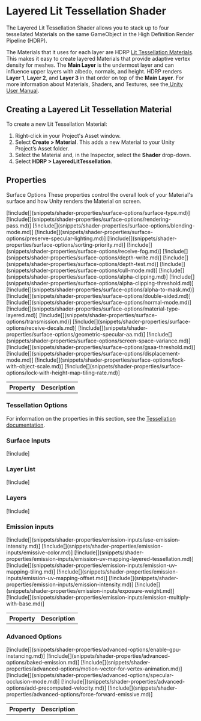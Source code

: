 # Layered Lit Tessellation Shader

The Layered Lit Tessellation Shader allows you to stack up to four tessellated Materials on the same GameObject in the High Definition Render Pipeline (HDRP).

The Materials that it uses for each layer are HDRP [Lit Tessellation Materials](Lit-Tessellation-Shader.md). This makes it easy to create layered Materials that provide adaptive vertex density for meshes. The **Main Layer** is the undermost layer and can influence upper layers with albedo, normals, and height. HDRP renders **Layer 1**, **Layer 2**, and **Layer 3** in that order on top of the **Main Layer**. For more information about Materials, Shaders, and Textures, see the[ Unity User Manual](https://docs.unity3d.com/Manual/Shaders.html).

## Creating a Layered Lit Tessellation Material

To create a new Lit Tessellation Material:

1. Right-click in your Project's Asset window.
2. Select **Create > Material**. This adds a new Material to your Unity Project’s Asset folder.
3. Select the Material and, in the Inspector, select the **Shader** drop-down.
4. Select **HDRP > LayeredLitTessellation**.

## Properties
Surface Options
These properties control the overall look of your Material's surface and how Unity renders the Material on screen.

<table>
<tr>
<th>Property</th>
<th>Description</th>
</tr>
[!include[](snippets/shader-properties/surface-options/surface-type.md)]
[!include[](snippets/shader-properties/surface-options/rendering-pass.md)]
[!include[](snippets/shader-properties/surface-options/blending-mode.md)]
[!include[](snippets/shader-properties/surface-options/preserve-specular-lighting.md)]
[!include[](snippets/shader-properties/surface-options/sorting-priority.md)]
[!include[](snippets/shader-properties/surface-options/receive-fog.md)]
[!include[](snippets/shader-properties/surface-options/depth-write.md)]
[!include[](snippets/shader-properties/surface-options/depth-test.md)]
[!include[](snippets/shader-properties/surface-options/cull-mode.md)]
[!include[](snippets/shader-properties/surface-options/alpha-clipping.md)]
[!include[](snippets/shader-properties/surface-options/alpha-clipping-threshold.md)]
[!include[](snippets/shader-properties/surface-options/alpha-to-mask.md)]
[!include[](snippets/shader-properties/surface-options/double-sided.md)]
[!include[](snippets/shader-properties/surface-options/normal-mode.md)]
[!include[](snippets/shader-properties/surface-options/material-type-layered.md)]
[!include[](snippets/shader-properties/surface-options/transmission.md)]
[!include[](snippets/shader-properties/surface-options/receive-decals.md)]
[!include[](snippets/shader-properties/surface-options/geometric-specular-aa.md)]
[!include[](snippets/shader-properties/surface-options/screen-space-variance.md)]
[!include[](snippets/shader-properties/surface-options/gsaa-threshold.md)]
[!include[](snippets/shader-properties/surface-options/displacement-mode.md)]
[!include[](snippets/shader-properties/surface-options/lock-with-object-scale.md)]
[!include[](snippets/shader-properties/surface-options/lock-with-height-map-tiling-rate.md)]
</table>


### Tessellation Options

For information on the properties in this section, see the [Tessellation documentation](Tessellation.md).

### Surface Inputs
[!include[](snippets/shader-properties/surface-inputs/layered-surface-inputs.md)]
### Layer List
[!include[](snippets/shader-properties/layer-list.md)]

### Layers
[!include[](snippets/shader-properties/layers.md)]

### Emission inputs
<table>
<tr>
<th>Property</th>
<th>Description</th>
</tr>
[!include[](snippets/shader-properties/emission-inputs/use-emission-intensity.md)]
[!include[](snippets/shader-properties/emission-inputs/emissive-color.md)]
[!include[](snippets/shader-properties/emission-inputs/emission-uv-mapping-layered-tessellation.md)]
[!include[](snippets/shader-properties/emission-inputs/emission-uv-mapping-tiling.md)]
[!include[](snippets/shader-properties/emission-inputs/emission-uv-mapping-offset.md)]
[!include[](snippets/shader-properties/emission-inputs/emission-intensity.md)]
[!include[](snippets/shader-properties/emission-inputs/exposure-weight.md)]
[!include[](snippets/shader-properties/emission-inputs/emission-multiply-with-base.md)]
</table>


### Advanced Options
<table>
<tr>
<th>Property</th>
<th>Description</th>
</tr>
[!include[](snippets/shader-properties/advanced-options/enable-gpu-instancing.md)]
[!include[](snippets/shader-properties/advanced-options/baked-emission.md)]
[!include[](snippets/shader-properties/advanced-options/motion-vector-for-vertex-animation.md)]
[!include[](snippets/shader-properties/advanced-options/specular-occlusion-mode.md)]
[!include[](snippets/shader-properties/advanced-options/add-precomputed-velocity.md)]
[!include[](snippets/shader-properties/advanced-options/force-forward-emissive.md)]
</table>

